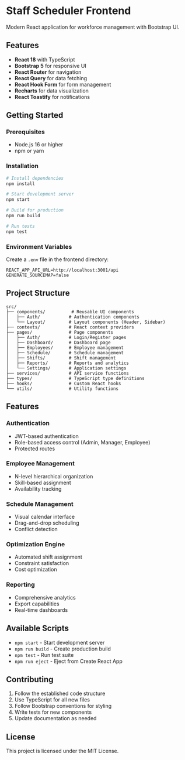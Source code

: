 # Staff Scheduler Frontend

Modern React application for workforce management with Bootstrap UI.

## Features

- **React 18** with TypeScript
- **Bootstrap 5** for responsive UI
- **React Router** for navigation
- **React Query** for data fetching
- **React Hook Form** for form management
- **Recharts** for data visualization
- **React Toastify** for notifications

## Getting Started

### Prerequisites

- Node.js 16 or higher
- npm or yarn

### Installation

```bash
# Install dependencies
npm install

# Start development server
npm start

# Build for production
npm run build

# Run tests
npm test
```

### Environment Variables

Create a `.env` file in the frontend directory:

```env
REACT_APP_API_URL=http://localhost:3001/api
GENERATE_SOURCEMAP=false
```

## Project Structure

```
src/
├── components/          # Reusable UI components
│   ├── Auth/           # Authentication components
│   └── Layout/         # Layout components (Header, Sidebar)
├── contexts/           # React context providers
├── pages/              # Page components
│   ├── Auth/           # Login/Register pages
│   ├── Dashboard/      # Dashboard page
│   ├── Employees/      # Employee management
│   ├── Schedule/       # Schedule management
│   ├── Shifts/         # Shift management
│   ├── Reports/        # Reports and analytics
│   └── Settings/       # Application settings
├── services/           # API service functions
├── types/              # TypeScript type definitions
├── hooks/              # Custom React hooks
└── utils/              # Utility functions
```

## Features

### Authentication
- JWT-based authentication
- Role-based access control (Admin, Manager, Employee)
- Protected routes

### Employee Management
- N-level hierarchical organization
- Skill-based assignment
- Availability tracking

### Schedule Management
- Visual calendar interface
- Drag-and-drop scheduling
- Conflict detection

### Optimization Engine
- Automated shift assignment
- Constraint satisfaction
- Cost optimization

### Reporting
- Comprehensive analytics
- Export capabilities
- Real-time dashboards

## Available Scripts

- `npm start` - Start development server
- `npm run build` - Create production build
- `npm test` - Run test suite
- `npm run eject` - Eject from Create React App

## Contributing

1. Follow the established code structure
2. Use TypeScript for all new files
3. Follow Bootstrap conventions for styling
4. Write tests for new components
5. Update documentation as needed

## License

This project is licensed under the MIT License.
